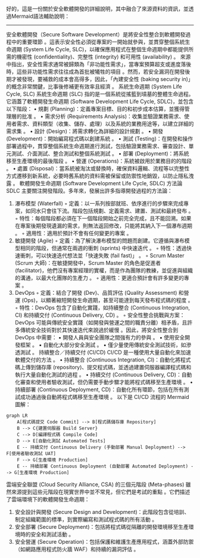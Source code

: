好的，這是一份關於安全軟體開發的詳細說明，其中融合了來源資料的資訊，並透過Mermaid語法輔助說明：

--------------------------------------------------------------------------------
安全軟體開發（Secure Software Development）是將安全性整合到軟體開發過程中的重要環節
。這表示安全性必須從專案的一開始就參與，並貫穿整個系統生命週期 (System Life Cycle, SLC)，以確保應用程式在整個生命週期中都能提供所需的機密性 (confidentiality)、完整性 (integrity) 和可用性 (availability)
。
來源中指出，安全性需求通常被歸類為「非功能性需求」，當專案預算超支或進度落後時，這些非功能性需求往往成為首批被犧牲的項目
。然而，若安全漏洞在開發後期才被發現，要補救的成本會高得多，因此，「內建安全性 (baking security in)」的概念非常關鍵，比事後修補更有效率且經濟
。
系統生命週期 (System Life Cycle, SLC)
系統生命週期 (SLC) 指的是一個系統從搖籃到墳墓的整體生命過程。它涵蓋了軟體開發生命週期 (Software Development Life Cycle, SDLC)，並包含以下階段：
• 規劃 (Planning)：定義專案目標、目的和初步成本估算，並獲得管理層的批准
。
• 需求分析 (Requirements Analysis)：收集並驗證業務需求、使用者需求、資料類型（收集、儲存、處理）以及系統的業務用途等，以建立詳細的需求集
。
• 設計 (Design)：將需求轉化為詳細的設計規劃
。
• 開發 (Development)：開始編寫程式碼以創建系統
。
• 測試 (Testing)：在開發和操作部署過程中，貫穿整個系統生命週期進行測試，包括驗證業務需求、審查設計、單元測試、介面測試、整合測試和整個系統測試
。
• 部署 (Deployment)：將系統移至生產環境的最後階段
。
• 營運 (Operations)：系統被啟用於業務目的的階段
。
• 處置 (Disposal)：當系統被淘汰或替換時，確保資料邏輯、流程等以完整性方式遷移到新系統，必要時舊系統的資料需被保留或防禦性地銷毀，以防止隱私洩露
。
軟體開發生命週期 (Software Development Life Cycle, SDLC) 方法論
SDLC 主要關注開發階段。多年來，發展出許多指導開發過程的方法論：
1. 瀑布模型 (Waterfall)
    ◦ 定義：以一系列按部就班、依序進行的步驟來完成專案，如同水只會往下流。階段包括規劃、定義需求、建置、測試和最終發布
。
    ◦ 特性：每個階段都必須在下一個階段開始之前完全完成，且不能回溯。如果在專案後期發現遺漏的需求，則無法返回修改，只能將其納入下一個瀑布週期
。
    ◦ 適用性：適用於預計不會有任何變更的專案
。
2. 敏捷開發 (Agile)
    ◦ 定義：為了解決瀑布模型的問題而創建。它遵循與瀑布模型相同的階段，但通常在兩週的衝刺 (sprints) 中快速迭代
。
    ◦ 特性：透過快速衝刺，可以快速迭代想法並「快速失敗 (fail fast)」
。
    ◦ Scrum Master (Scrum 大師)：在敏捷開發中，Scrum Master 的角色是促進者 (facilitator)，他們沒有專案經理的實權，而是作為團隊的教練，並促進與組織的溝通，以最大化團隊的生產力
。
    ◦ 適用性：更適合預計會有許多變更的專案
。
3. DevOps
    ◦ 定義：結合了開發 (Dev)、品質評估 (Quality Assessment) 和營運 (Ops)，以顯著縮短開發生命週期，甚至可能達到每天發布程式碼的程度
。
    ◦ 特性：DevOps 包含了自動化實踐，如持續整合 (Continuous Integration, CI) 和持續交付 (Continuous Delivery, CD)
。
    ◦ 安全性整合挑戰與方案：DevOps 可能與傳統安全實踐（如開發與營運之間的職責分離）相矛盾，且許多傳統安全技術對於其快速迭代來說過於緩慢
。因此，將安全性整合到 DevOps 中需要：
        ▪ 開發人員與安全團隊之間強有力的參與
。
        ▪ 使用安全開發框架
。
        ▪ 自動化大部分安全測試
。
        ▪ 僅少量使用傳統安全測試技術，如滲透測試
。
持續整合／持續交付 (CI/CD)
CI/CD 是一種使用大量自動化來加速軟體交付的方法
。
• 持續整合 (Continuous Integration, CI)：自動化將程式碼上傳到儲存庫 (repository)、提交程式碼，並透過建置伺服器編譯程式碼和執行大量自動化測試的過程
。
• 持續交付 (Continuous Delivery, CD)：自動化審查和使用者驗收測試，但仍需要手動步驟才能將程式碼移至生產環境
。
• 持續部署 (Continuous Deployment, CD)：自動化所有環節，包括在所有測試成功通過後自動將程式碼移至生產環境
。
以下是 CI/CD 流程的 Mermaid 圖解：
```mermaid
graph LR
    A[程式碼提交 Code Commit] --> B[程式碼儲存庫 Repository]
    B --> C{建置伺服器 Build Server}
    C --> D[編譯程式碼 Compile Code]
    D --> E[自動化測試 Automated Tests]
    E -- 持續交付 Continuous Delivery (手動部署 Manual Deployment) --> F[使用者驗收測試 UAT]
    F --> G[生產環境 Production]
    E -- 持續部署 Continuous Deployment (自動部署 Automated Deployment) --> G[生產環境 Production]
```
雲端安全聯盟 (Cloud Security Alliance, CSA) 的三個元階段 (Meta-phases)
雖然來源提到這些元階段在現實世界中並不常見，但它們是考試的重點
。它們描述了雲端環境下的軟體開發生命週期：
1. 安全設計與開發 (Secure Design and Development)：此階段包含從培訓、制定組織範圍的標準，到實際編寫和測試程式碼的所有活動
。
2. 安全部署 (Secure Deployment)：包括將程式碼從隔離的開發環境移至生產環境時的安全和測試活動
。
3. 安全營運 (Secure Operation)：包括保護和維護生產應用程式，涵蓋外部防禦（如網路應用程式防火牆 WAF）和持續的漏洞評估
。
